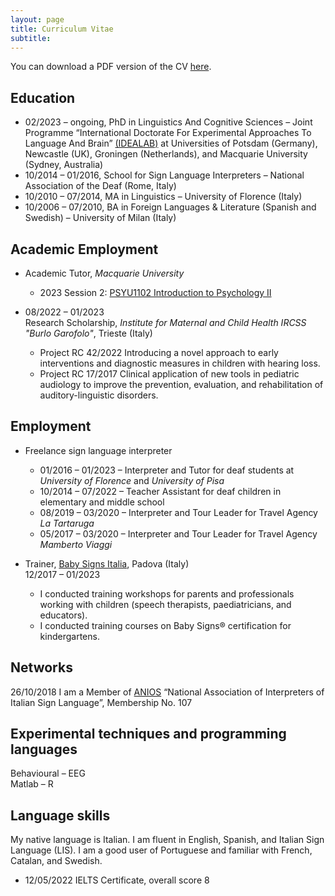 ```yaml
---
layout: page
title: Curriculum Vitae
subtitle: 
---
```


You can download a PDF version of the CV [here](https://github.com/clmrnn/CVFeb2024_Redatto.pdf).

## Education
* 02/2023 – ongoing, PhD in Linguistics And Cognitive Sciences – Joint Programme “International Doctorate For Experimental Approaches To Language And Brain” [(IDEALAB)](https://phd-idealab.com/) at Universities of Potsdam (Germany), Newcastle (UK), Groningen (Netherlands), and Macquarie University (Sydney, Australia)
* 10/2014 – 01/2016, School for Sign Language Interpreters – National Association of the Deaf (Rome, Italy)
* 10/2010 – 07/2014, MA in Linguistics – University of Florence (Italy)
* 10/2006 – 07/2010, BA in Foreign Languages & Literature (Spanish and Swedish) – University of Milan (Italy)

## Academic Employment
* Academic Tutor, _Macquarie University_
  * 2023 Session 2: [PSYU1102 Introduction to Psychology II](https://unitguides.mq.edu.au/unit_offerings/141542/unit_guide)

* 08/2022 – 01/2023  
  Research Scholarship, _Institute for Maternal and Child Health IRCSS "Burlo Garofolo"_, Trieste (Italy)
  * Project RC 42/2022 Introducing a novel approach to early interventions and diagnostic measures in children with hearing loss.
  * Project RC 17/2017 Clinical application of new tools in pediatric audiology to improve the prevention, evaluation, and rehabilitation of auditory-linguistic disorders.

## Employment
* Freelance sign language interpreter
  * 01/2016 – 01/2023 – Interpreter and Tutor for deaf students at _University of Florence_ and _University of Pisa_
  * 10/2014 – 07/2022 – Teacher Assistant for deaf children in elementary and middle school
  * 08/2019 – 03/2020 – Interpreter and Tour Leader for Travel Agency _La Tartaruga_
  * 05/2017 – 03/2020 – Interpreter and Tour Leader for Travel Agency _Mamberto Viaggi_

* Trainer, [Baby Signs Italia](https://www.babysignsitalia.com/), Padova (Italy)  
  12/2017 – 01/2023
  * I conducted training workshops for parents and professionals working with children (speech therapists, paediatricians, and educators).
  * I conducted training courses on Baby Signs® certification for kindergartens.
 
## Networks
26/10/2018 I am a Member of [ANIOS](https://www.anios.it/) “National Association of Interpreters of Italian Sign Language”, Membership No. 107

## Experimental techniques and programming languages  
Behavioural – EEG  
Matlab –  R  

## Language skills
My native language is Italian. I am fluent in English, Spanish, and Italian Sign Language (LIS). I am a good user of Portuguese and familiar with French, Catalan, and Swedish.  
 * 12/05/2022 IELTS Certificate, overall score 8
